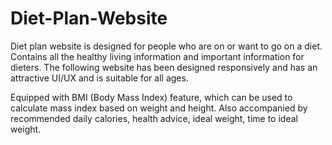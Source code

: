 # Diet-Plan-Website

Diet plan website is designed for people who are on or want to go on a diet. Contains all the healthy living information and important information for dieters. The following website has been designed responsively and has an attractive UI/UX and is suitable for all ages.

Equipped with BMI (Body Mass Index) feature, which can be used to calculate mass index based on weight and height. Also accompanied by recommended daily calories, health advice, ideal weight, time to ideal weight.
